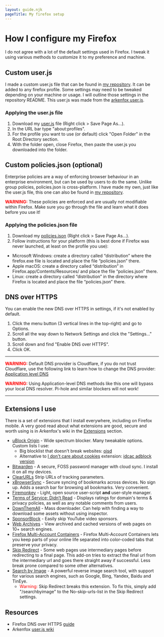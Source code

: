 ```yaml
---
layout: guide.njk
pageTitle: My firefox setup
---
```


# How I configure my Firefox

I do not agree with a lot of the default settings used in Firefox. I tweak it using various methods to customize it to my preference and machine.

## Custom user.js

I made a custom user.js file that can be found in [my repository](https://github.com/Kellegram/my-firefox-setup). It can be added to any firefox profile. Some settings may need to be tweaked depending on your machine or usage. I will outline those settings in the repository README. This user.js was made from the [arkenfox user.js](https://github.com/arkenfox/user.js). 

### Applying the user.js file

1. Download my [user.js](https://raw.githubusercontent.com/Kellegram/my-firefox-setup/master/user.js) file (Right click > Save Page As...).
2. In the URL bar type "about:profiles".
3. For the profile you want to use (or default) click "Open Folder" in the Root Directory section.
4. With the folder open, close Firefox, then paste the user.js you downloaded into the folder.

## Custom policies.json (optional)

Enterprise policies are a way of enforcing browser behaviour in an enterprise environment, but can be used by users to do the same. Unlike group policies, policies.json is cross-platform. I have made my own, just like the user.js file, this one can also be found in [my repository](https://github.com/Kellegram/my-firefox-setup).

<span style="color:red"> **WARNING:**</span> These policies are enforced and are usually not modifiable within Firefox. Make sure you go through the file and learn what it does before you use it!

### Applying the policies.json file

1. Download my [policies.json](https://raw.githubusercontent.com/Kellegram/my-firefox-setup/master/policies.json) (Right click > Save Page As...).
2. Follow instructions for your platform (this is best done if Firefox was never launched, at least on the profile you use):

- Microsoft Windows: create a directory called “distribution” where the firefox.exe file is located and place the file “policies.json” there.
- Apple macOS: create a directory called “distribution” in Firefox.app/Contents/Resources/ and place the file “policies.json” there.
- Linux: create a directory called “distribution” in the directory where Firefox is located and place the file “policies.json” there.

## DNS over HTTPS

You can enable the new DNS over HTTPS in settings, if it's not enabled by default.

1. Click the menu button (3 vertical lines in the top-right) and go to Options.
2. Scroll all the way down to Network Settings and click the "Settings..." button.
3. Scroll down and find "Enable DNS over HTTPS".
4. Click OK.

---

<span style="color:red"> **WARNING:**</span> Default DNS provider is Cloudflare, if you do not trust Cloudflare, use the following link to learn how to change the DNS provider: [Application level DNS](https://wiki.archlinux.org/index.php/Domain_name_resolution#Application-level_DNS)

<span style="color:red"> **WARNING:**</span> Using Application-level DNS methods like this one will bypass your local DNS resolver. Pi-hole and similar blockers will not work!

---

## Extensions I use

There is a set of extensions that I install everywhere, including on Firefox mobile. A very good read about what extensions are good, secure and worth using is in Arkenfox's wiki in the [Extensions](https://github.com/arkenfox/user.js/wiki/4.1-Extensions) section.

- [uBlock Origin](https://addons.mozilla.org/en-GB/firefox/addon/ublock-origin/) - Wide spectrum blocker. Many tweakable options.  
  Custom lists I use:
  - Big blocklist that doesn't break websites: [oisd](https://abp.oisd.nl/)
  - Alternative to [I don't care about cookies](https://addons.mozilla.org/en-GB/firefox/addon/i-dont-care-about-cookies/) extension: [idcac adblock version](https://www.i-dont-care-about-cookies.eu/abp/)
- [Bitwarden](https://addons.mozilla.org/en-GB/firefox/addon/bitwarden-password-manager/) - A secure, FOSS password manager with cloud sync. I install it on all my devices.
- [ClearURLs](https://addons.mozilla.org/en-US/firefox/addon/clearurls/) Strip URLs of tracking parameters.
- [xBrowserSync](https://addons.mozilla.org/en-US/firefox/addon/xbs/) - Secure syncing of bookmarks across devices. No sign up. Adds a search bar for browsing all bookmarks. Very convenient.
- [Firemonkey](https://addons.mozilla.org/en-US/firefox/addon/firemonkey/) - Light, open source user-script **and** user-style manager.
- [Terms of Service; Didn’t Read](https://addons.mozilla.org/en-US/firefox/addon/terms-of-service-didnt-read/) - Displays ratings for domain's terms & privacy policies, as well as any notable comments from users.
- [DownThemAll](https://addons.mozilla.org/en-GB/firefox/addon/downthemall/) - Mass downloader. Can help with finding a way to download some assets without using inspector.
- [SponsorBlock](https://addons.mozilla.org/en-GB/firefox/addon/sponsorblock/) - Easily skip YouTube video sponsors.
- [Web Archives](https://addons.mozilla.org/en-GB/firefox/addon/view-page-archive/) - View archived and cached versions of web pages on 10+ search engines.
- [Firefox Multi-Account Containers](https://addons.mozilla.org/en-GB/firefox/addon/multi-account-containers/) - Firefox Multi-Account Containers lets you keep parts of your online life separated into color-coded tabs that preserve your privacy.
- [Skip Redirect](https://addons.mozilla.org/en-GB/firefox/addon/skip-redirect/) - Some web pages use intermediary pages before redirecting to a final page. This add-on tries to extract the final url from the intermediary url and goes there straight away if successful. Less break prone compared to some other alternatives.
- [Search by Image](https://addons.mozilla.org/en-US/firefox/addon/search_by_image/) - A powerful reverse image search tool, with support for various search engines, such as Google, Bing, Yandex, Baidu and TinEye.
  - <span style="color:red">Warning: </span>Skip Redirect breaks this extension. To fix this, simply add "/searchbyimage" to the No-skip-urls-list in the Skip Redirect settings.
## Resources

- Firefox DNS over HTTPS [guide](https://support.mozilla.org/en-US/kb/firefox-dns-over-https)
- Arkenfox [user.js wiki](https://github.com/arkenfox/user.js/wiki)
